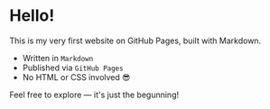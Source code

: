# Hello!

This is my very first website on GitHub Pages, built with Markdown.

- Written in `Markdown`
- Published via `GitHub Pages`
- No HTML or CSS involved 😎

Feel free to explore — it's just the begunning!